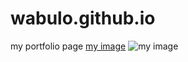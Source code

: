 # wabulo.github.io
my portfolio page
[my image](http://github.com)
![my image](https://img.freepik.com/free-photo/rear-view-programmer-working-all-night-long_1098-18697.jpg?size=626&ext=jpg&ga=GA1.1.1266863948.1694267578&semt=sph)
